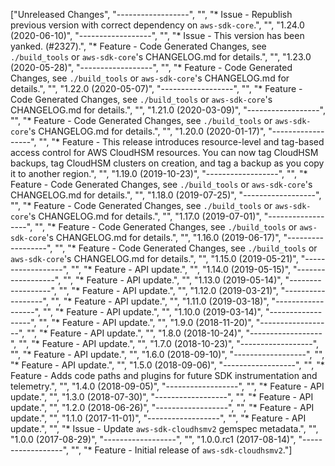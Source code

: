 ["Unreleased Changes", "------------------", "", "* Issue - Republish previous version with correct dependency on `aws-sdk-core`.", "", "1.24.0 (2020-06-10)", "------------------", "", "* Issue - This version has been yanked. (#2327).", "* Feature - Code Generated Changes, see `./build_tools` or `aws-sdk-core`'s CHANGELOG.md for details.", "", "1.23.0 (2020-05-28)", "------------------", "", "* Feature - Code Generated Changes, see `./build_tools` or `aws-sdk-core`'s CHANGELOG.md for details.", "", "1.22.0 (2020-05-07)", "------------------", "", "* Feature - Code Generated Changes, see `./build_tools` or `aws-sdk-core`'s CHANGELOG.md for details.", "", "1.21.0 (2020-03-09)", "------------------", "", "* Feature - Code Generated Changes, see `./build_tools` or `aws-sdk-core`'s CHANGELOG.md for details.", "", "1.20.0 (2020-01-17)", "------------------", "", "* Feature - This release introduces resource-level and tag-based access control for AWS CloudHSM resources. You can now tag CloudHSM backups, tag CloudHSM clusters on creation, and tag a backup as you copy it to another region.", "", "1.19.0 (2019-10-23)", "------------------", "", "* Feature - Code Generated Changes, see `./build_tools` or `aws-sdk-core`'s CHANGELOG.md for details.", "", "1.18.0 (2019-07-25)", "------------------", "", "* Feature - Code Generated Changes, see `./build_tools` or `aws-sdk-core`'s CHANGELOG.md for details.", "", "1.17.0 (2019-07-01)", "------------------", "", "* Feature - Code Generated Changes, see `./build_tools` or `aws-sdk-core`'s CHANGELOG.md for details.", "", "1.16.0 (2019-06-17)", "------------------", "", "* Feature - Code Generated Changes, see `./build_tools` or `aws-sdk-core`'s CHANGELOG.md for details.", "", "1.15.0 (2019-05-21)", "------------------", "", "* Feature - API update.", "", "1.14.0 (2019-05-15)", "------------------", "", "* Feature - API update.", "", "1.13.0 (2019-05-14)", "------------------", "", "* Feature - API update.", "", "1.12.0 (2019-03-21)", "------------------", "", "* Feature - API update.", "", "1.11.0 (2019-03-18)", "------------------", "", "* Feature - API update.", "", "1.10.0 (2019-03-14)", "------------------", "", "* Feature - API update.", "", "1.9.0 (2018-11-20)", "------------------", "", "* Feature - API update.", "", "1.8.0 (2018-10-24)", "------------------", "", "* Feature - API update.", "", "1.7.0 (2018-10-23)", "------------------", "", "* Feature - API update.", "", "1.6.0 (2018-09-10)", "------------------", "", "* Feature - API update.", "", "1.5.0 (2018-09-06)", "------------------", "", "* Feature - Adds code paths and plugins for future SDK instrumentation and telemetry.", "", "1.4.0 (2018-09-05)", "------------------", "", "* Feature - API update.", "", "1.3.0 (2018-07-30)", "------------------", "", "* Feature - API update.", "", "1.2.0 (2018-06-26)", "------------------", "", "* Feature - API update.", "", "1.1.0 (2017-11-01)", "------------------", "", "* Feature - API update.", "", "* Issue - Update `aws-sdk-cloudhsmv2` gemspec metadata.", "", "1.0.0 (2017-08-29)", "------------------", "", "1.0.0.rc1 (2017-08-14)", "------------------", "", "* Feature - Initial release of `aws-sdk-cloudhsmv2`."]